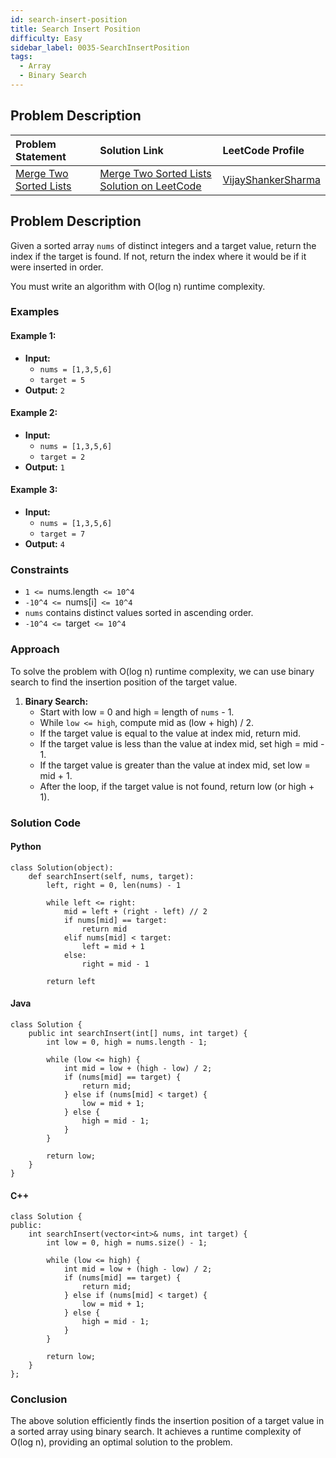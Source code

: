 ```yaml
---
id: search-insert-position
title: Search Insert Position
difficulty: Easy
sidebar_label: 0035-SearchInsertPosition
tags:
  - Array
  - Binary Search
---
```


## Problem Description

| Problem Statement | Solution Link | LeetCode Profile |
| :---------------- | :------------ | :--------------- |
| [Merge Two Sorted Lists](https://leetcode.com/problems/search-insert-position/) | [Merge Two Sorted Lists Solution on LeetCode](https://leetcode.com/problems/search-insert-position/solutions/) |  [VijayShankerSharma](https://leetcode.com/u/darkknight648/) |

## Problem Description

Given a sorted array `nums` of distinct integers and a target value, return the index if the target is found. If not, return the index where it would be if it were inserted in order.

You must write an algorithm with O(log n) runtime complexity.

### Examples

#### Example 1:

- **Input:** 
  - `nums = [1,3,5,6]`
  - `target = 5`
- **Output:** `2`

#### Example 2:

- **Input:** 
  - `nums = [1,3,5,6]`
  - `target = 2`
- **Output:** `1`

#### Example 3:

- **Input:** 
  - `nums = [1,3,5,6]`
  - `target = 7`
- **Output:** `4`

### Constraints

- `1 <= `nums.length` <= 10^4`
- `-10^4 <= `nums[i]` <= 10^4`
- `nums` contains distinct values sorted in ascending order.
- `-10^4 <= `target` <= 10^4`

### Approach

To solve the problem with O(log n) runtime complexity, we can use binary search to find the insertion position of the target value.

1. **Binary Search:**
   - Start with low = 0 and high = length of `nums` - 1.
   - While `low <= high`, compute mid as (low + high) / 2.
   - If the target value is equal to the value at index mid, return mid.
   - If the target value is less than the value at index mid, set high = mid - 1.
   - If the target value is greater than the value at index mid, set low = mid + 1.
   - After the loop, if the target value is not found, return low (or high + 1).

### Solution Code

#### Python

```
class Solution(object):
    def searchInsert(self, nums, target):
        left, right = 0, len(nums) - 1
        
        while left <= right:
            mid = left + (right - left) // 2
            if nums[mid] == target:
                return mid
            elif nums[mid] < target:
                left = mid + 1
            else:
                right = mid - 1
                
        return left

```

#### Java

```
class Solution {
    public int searchInsert(int[] nums, int target) {
        int low = 0, high = nums.length - 1;
        
        while (low <= high) {
            int mid = low + (high - low) / 2;
            if (nums[mid] == target) {
                return mid;
            } else if (nums[mid] < target) {
                low = mid + 1;
            } else {
                high = mid - 1;
            }
        }
        
        return low;
    }
}
```

#### C++

```
class Solution {
public:
    int searchInsert(vector<int>& nums, int target) {
        int low = 0, high = nums.size() - 1;
        
        while (low <= high) {
            int mid = low + (high - low) / 2;
            if (nums[mid] == target) {
                return mid;
            } else if (nums[mid] < target) {
                low = mid + 1;
            } else {
                high = mid - 1;
            }
        }
        
        return low;
    }
};
```

### Conclusion

The above solution efficiently finds the insertion position of a target value in a sorted array using binary search. It achieves a runtime complexity of O(log n), providing an optimal solution to the problem.
